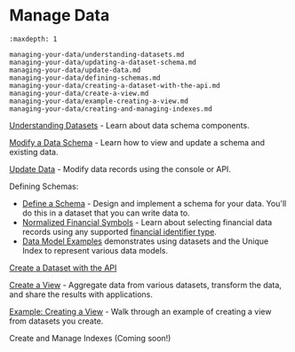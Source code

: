 # Manage Data


```{toctree}
:maxdepth: 1

managing-your-data/understanding-datasets.md
managing-your-data/updating-a-dataset-schema.md
managing-your-data/update-data.md
managing-your-data/defining-schemas.md
managing-your-data/creating-a-dataset-with-the-api.md
managing-your-data/create-a-view.md
managing-your-data/example-creating-a-view.md
managing-your-data/creating-and-managing-indexes.md
```

[Understanding Datasets](./managing-your-data/understanding-datasets.md) - Learn about data schema components.

[Modify a Data Schema](./managing-your-data/updating-a-dataset-schema.md) - Learn how to view and update a schema and existing data.

[Update Data](./managing-your-data/update-data.md) - Modify data records using the console or API.

Defining Schemas:

- [Define a Schema](./managing-your-data/defining-schemas/define-a-schema.md) - Design and implement a schema for your data. You'll do this in a dataset that you can write data to.
- [Normalized Financial Symbols](./using-core-data/using-normalized-financial-data.md) - Learn about selecting financial data records using any supported [financial identifier type](../reference/financial-identifiers.md).
- [Data Model Examples](./managing-your-data/defining-schemas/data-model-examples.md) demonstrates using datasets and the Unique Index to represent various data models.

[Create a Dataset with the API](./managing-your-data/creating-a-dataset-with-the-api.md)

[Create a View](./managing-your-data/create-a-view.md) - Aggregate data from various datasets, transform the data, and share the results with applications.

[Example: Creating a View](./managing-your-data/example-creating-a-view.md) - Walk through an example of creating a view from datasets you create.

Create and Manage Indexes (Coming soon!)